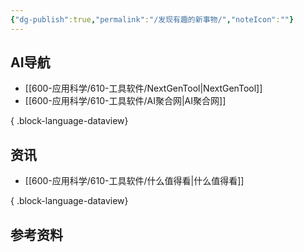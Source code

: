 ```yaml
---
{"dg-publish":true,"permalink":"/发现有趣的新事物/","noteIcon":""}
---
```


## AI导航
- [[600-应用科学/610-工具软件/NextGenTool\|NextGenTool]]
- [[600-应用科学/610-工具软件/AI聚合网\|AI聚合网]]

{ .block-language-dataview}

## 资讯
- [[600-应用科学/610-工具软件/什么值得看\|什么值得看]]

{ .block-language-dataview}

## 参考资料